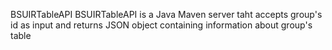 BSUIRTableAPI
BSUIRTableAPI is a Java Maven server taht accepts group's id as input and returns JSON object containing information about group's table
